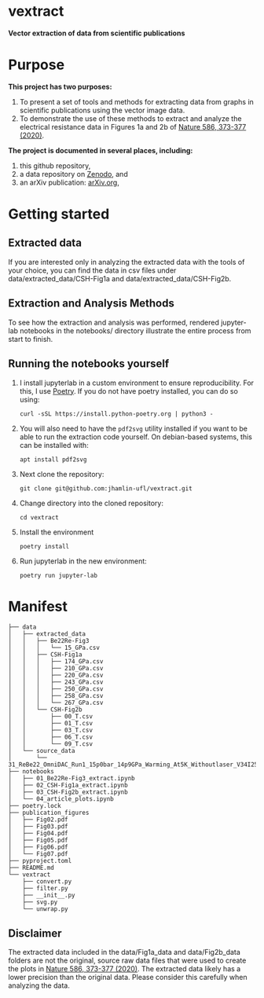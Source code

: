 # vextract
**Vector extraction of data from scientific publications**

# Purpose
**This project has two purposes:**
1. To present a set of tools and methods for extracting data from graphs in scientific publications using the vector image data.
2. To demonstrate the use of these methods to extract and analyze the electrical resistance data in Figures 1a and 2b of [Nature 586, 373-377 (2020)](https://www.nature.com/articles/s41586-020-2801-z).

**The project is documented in several places, including:**
1. this github repository,
2. a data repository on [Zenodo](https://doi.org/10.5281/zenodo.7194017), and
3. an arXiv publication: [arXiv.org](https://arxiv.org/),

# Getting started

## Extracted data
If you are interested only in analyzing the extracted data with the tools of your choice, you can find the
data in csv files under data/extracted_data/CSH-Fig1a and data/extracted_data/CSH-Fig2b.

## Extraction and Analysis Methods
To see how the extraction and analysis was performed, rendered jupyter-lab notebooks
in the notebooks/ directory illustrate the entire process from start to finish.

## Running the notebooks yourself

1. I install jupyterlab in a custom environment to ensure reproducibility.  For this, I use [Poetry](https://python-poetry.org/).  If you do not have poetry installed, you can do so using:

    ```
    curl -sSL https://install.python-poetry.org | python3 -
    ```
    
2. You will also need to have the `pdf2svg` utility installed if you want to be able to run the extraction code yourself.  On debian-based systems, this can be installed with:

    ```
    apt install pdf2svg
    ```

3. Next clone the repository:

    ```
    git clone git@github.com:jhamlin-ufl/vextract.git
    ```
    
4. Change directory into the cloned repository:

    ```
    cd vextract
    ```

5. Install the environment

    ```
    poetry install
    ```

5. Run jupyterlab in the new environment:

    ```
    poetry run jupyter-lab
    ```

# Manifest
    ├── data
    │   ├── extracted_data
    │   │   ├── Be22Re-Fig3
    │   │   │   └── 15_GPa.csv
    │   │   ├── CSH-Fig1a
    │   │   │   ├── 174_GPa.csv
    │   │   │   ├── 210_GPa.csv
    │   │   │   ├── 220_GPa.csv
    │   │   │   ├── 243_GPa.csv
    │   │   │   ├── 250_GPa.csv
    │   │   │   ├── 258_GPa.csv
    │   │   │   └── 267_GPa.csv
    │   │   └── CSH-Fig2b
    │   │       ├── 00_T.csv
    │   │       ├── 01_T.csv
    │   │       ├── 03_T.csv
    │   │       ├── 06_T.csv
    │   │       └── 09_T.csv
    │   └── source_data
    │       └── 31_ReBe22_OmniDAC_Run1_15p0bar_14p9GPa_Warming_At5K_Withoutlaser_V34I25_0p1mA
    ├── notebooks
    │   ├── 01_Be22Re-Fig3_extract.ipynb
    │   ├── 02_CSH-Fig1a_extract.ipynb
    │   ├── 03_CSH-Fig2b_extract.ipynb
    │   └── 04_article_plots.ipynb
    ├── poetry.lock
    ├── publication_figures
    │   ├── Fig02.pdf
    │   ├── Fig03.pdf
    │   ├── Fig04.pdf
    │   ├── Fig05.pdf
    │   ├── Fig06.pdf
    │   └── Fig07.pdf
    ├── pyproject.toml
    ├── README.md
    └── vextract
        ├── convert.py
        ├── filter.py
        ├── __init__.py
        ├── svg.py
        └── unwrap.py

## Disclaimer
The extracted data included in the data/Fig1a_data and data/Fig2b_data
folders are not the original, source raw data files that were used to create
the plots in
[Nature 586, 373-377 (2020)](https://www.nature.com/articles/s41586-020-2801-z).
The extracted data likely has a lower precision than the original data.
Please consider this carefully when analyzing the data.
